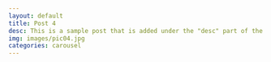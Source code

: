```yaml
---
layout: default
title: Post 4
desc: This is a sample post that is added under the "desc" part of the YAML.
img: images/pic04.jpg
categories: carousel
---
```


